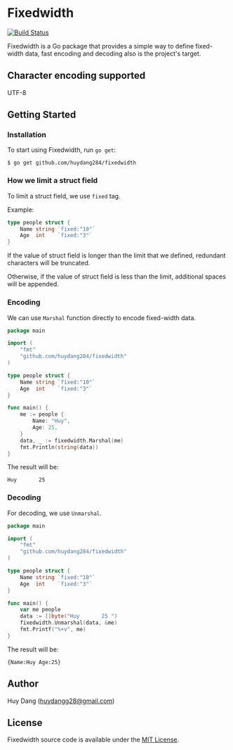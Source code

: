 # Fixedwidth
[![Build Status](https://travis-ci.org/huydang284/fixedwidth.svg?branch=master)](https://travis-ci.org/huydang284/fixedwidth)

Fixedwidth is a Go package that provides a simple way to define fixed-width data, fast encoding and decoding also is the project's target.

## Character encoding supported
UTF-8

## Getting Started
### Installation
To start using Fixedwidth, run `go get`:
``` 
$ go get github.com/huydang284/fixedwidth
```

### How we limit a struct field
To limit a struct field, we use `fixed` tag.

Example:
```go
type people struct {
    Name string `fixed:"10"`
    Age  int    `fixed:"3"`
}
```

If the value of struct field is longer than the limit that we defined, redundant characters will be truncated.

Otherwise, if the value of struct field is less than the limit, additional spaces will be appended.

### Encoding
We can use `Marshal` function directly to encode fixed-width data.

```go
package main

import (
    "fmt"
    "github.com/huydang284/fixedwidth"
)

type people struct {
    Name string `fixed:"10"`
    Age  int    `fixed:"3"`
}

func main() {
    me := people {
        Name: "Huy",
        Age: 25,
    }
    data, _ := fixedwidth.Marshal(me)
    fmt.Println(string(data))
}
```

The result will be:
```
Huy       25 
```

### Decoding
For decoding, we use `Unmarshal`.

```go
package main

import (
    "fmt"
    "github.com/huydang284/fixedwidth"
)

type people struct {
    Name string `fixed:"10"`
    Age  int    `fixed:"3"`
}

func main() {
    var me people
    data := []byte("Huy       25 ")
    fixedwidth.Unmarshal(data, &me)
    fmt.Printf("%+v", me)
}
```

The result will be:
```
{Name:Huy Age:25}
```

## Author
Huy Dang ([huydangg28@gmail.com](mailto:huydangg28@gmail.com))

## License
Fixedwidth source code is available under the [MIT License](https://github.com/huydang284/fixedwidth/blob/master/LICENSE).